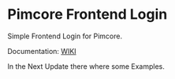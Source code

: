 Pimcore Frontend Login
=====================

Simple Frontend Login for Pimcore.  

Documentation: [WIKI](https://github.com/Gerhard-Kanzler/Pimcore-Frontend-Login/wiki)  

In the Next Update there where some Examples.
